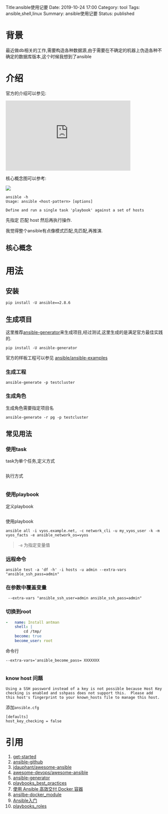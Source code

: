 Title:ansible使用记要
Date: 2019-10-24 17:00
Category: tool
Tags: ansible,shell,linux
Summary: ansible使用记要
Status: published

# 背景

最近做db相关的工作,需要构造各种数据源,由于需要在不确定的机器上伪造各种不确定的数据库版本,这个时候我想到了ansible

# 介绍

官方的介绍可以参见:

<iframe allowtransparency="true" title="Wistia video player" allowFullscreen frameborder="0" scrolling="no" class="wistia_embed" name="wistia_embed" src="https://fast.wistia.net/embed/iframe/qrqfj371b6" width="400" height="225"></iframe>

核心概念图可以参考:

![](/docs/blog/static/15719200978290.jpg)


```
ansible -h
Usage: ansible <host-pattern> [options]

Define and run a single task 'playbook' against a set of hosts
```

先指定 匹配 host 然后再执行操作.

我觉得整个ansible有点像模式匹配,先匹配,再推演.

## 核心概念

## 

# 用法

## 安装

```
pip install -U ansible==2.8.6
```


## 生成项目

这里推荐[ansible-generator](https://pypi.org/project/ansible-generator/)来生成项目,经过测试,这里生成的是满足官方最佳实践的.

```
pip install -U ansible-generator
```

官方的样板工程可以参见 [ansible/ansible-examples](https://github.com/ansible/ansible-examples)

### 生成工程

```
ansible-generate -p testcluster
```
### 生成角色

生成角色需要指定项目名

```
ansible-generate -r pg -p testcluster
```


## 常见用法

### 使用task

task为单个任务,定义方式

```
```

执行方式

```
```

### 使用playbook

定义playbook

```

```

使用playbook

```
ansible all -i vyos.example.net, -c network_cli -u my_vyos_user -k -m vyos_facts -e ansible_network_os=vyos
```

> `-e` 为指定变量值

### 远程命令

```
ansible test -a 'df -h' -i hosts -u admin --extra-vars "ansible_ssh_pass=admin"
```




### 在参数中覆盖变量

```
 --extra-vars "ansible_ssh_user=admin ansible_ssh_pass=admin"
```

### 切换到root

```yaml
-   name: Install antman
    shell: |
        cd /tmp/
    become: true
    become_user: root
```

命令行

```
--extra-vars='ansible_become_pass= XXXXXXX


```
### know host 问题

```
Using a SSH password instead of a key is not possible because Host Key checking is enabled and sshpass does not support this.  Please add this host's fingerprint to your known_hosts file to manage this host.

```

添加`ansible.cfg`

```
[defaults]
host_key_checking = false
```

# 引用

1. [get-started](https://www.ansible.com/resources/get-started)
2. [ansible-github](https://github.com/ansible/ansible)
3. [jdauphant/awesome-ansible](https://github.com/jdauphant/awesome-ansible)
4. [awesome-devops/awesome-ansible](https://github.com/awesome-devops/awesome-ansible)
5. [ansible-generator](https://pypi.org/project/ansible-generator/)
6. [playbooks_best_practices](https://docs.ansible.com/ansible/latest/user_guide/playbooks_best_practices.html)
7. [使用 Ansible 高效交付 Docker 容器](https://www.ibm.com/developerworks/cn/cloud/library/cl-provision-docker-containers-ansible/index.html)
8. [ansilbe-docker_module](https://docs.ansible.com/ansible/2.6/modules/docker_module.html)
9. [Ansible入门](https://getansible.com/advance/playbook/includeyu_ju)
10. [playbooks_roles](https://ansible-tran.readthedocs.io/en/latest/docs/playbooks_roles.html)

